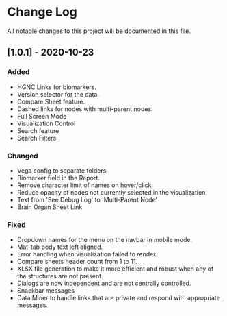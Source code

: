 # Change Log
All notable changes to this project will be documented in this file.

## [1.0.1] - 2020-10-23
 
### Added
- HGNC Links for biomarkers.
- Version selector for the data.
- Compare Sheet feature.
- Dashed links for nodes with multi-parent nodes.
- Full Screen Mode
- Visualization Control
- Search feature
- Search Filters

### Changed
- Vega config to separate folders
- Biomarker field in the Report.
- Remove character limit of names on hover/click.
- Reduce opacity of nodes not currently selected in the visualization.
- Text from 'See Debug Log' to 'Multi-Parent Node'
- Brain Organ Sheet Link

 
### Fixed
- Dropdown names for the menu on the navbar in mobile mode.
- Mat-tab body text left aligned.
- Error handling when visualization failed to render.
- Compare sheets header count from 1 to 11.
- XLSX file generation to make it more efficient and robust when any of the structures are not present.
- Dialogs are now independent and are not centrally controlled. 
- Snackbar messages
- Data Miner to handle links that are private and respond with appropriate messages.


 